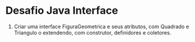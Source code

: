 # Desafio Java Interface

1. Criar uma interface FiguraGeometrica e seus atributos, com Quadrado e Triangulo o extendendo, com construtor, definidores e coletores.
